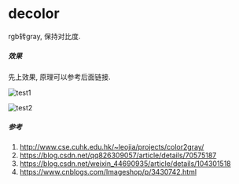 # decolor
rgb转gray, 保持对比度.



##### 效果

先上效果, 原理可以参考后面链接.

![test1](https://github.com/yfor1008/decolor/blob/master/src/11.png?raw=true)

![test2](https://github.com/yfor1008/decolor/blob/master/src/2.png?raw=true)



##### 参考

1. http://www.cse.cuhk.edu.hk/~leojia/projects/color2gray/
2. https://blog.csdn.net/qq826309057/article/details/70575187
3. https://blog.csdn.net/weixin_44690935/article/details/104301518
4. https://www.cnblogs.com/Imageshop/p/3430742.html

